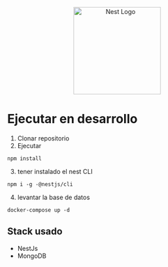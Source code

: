 <p align="center">
  <a href="http://nestjs.com/" target="blank"><img src="https://nestjs.com/img/logo-small.svg" width="200" alt="Nest Logo" /></a>
</p>

# Ejecutar en desarrollo

1. Clonar repositorio
2. Ejecutar 
```
npm install
```
3. tener instalado el nest CLI
```
npm i -g -@nestjs/cli
```
4. levantar la base de datos
```
docker-compose up -d
```

## Stack usado
* NestJs
* MongoDB


